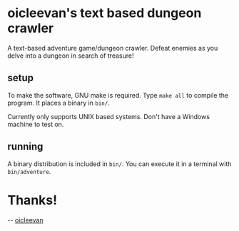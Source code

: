 # oicleevan's text based dungeon crawler

A text-based adventure game/dungeon crawler. Defeat enemies as you delve into a dungeon in search of treasure!

## setup

To make the software, GNU make is required. Type `make all` to compile the program. It places a binary in `bin/`.

Currently only supports UNIX based systems. Don't have a Windows machine to test on.

## running

A binary distribution is included in `bin/`. You can execute it in a terminal with `bin/adventure`.

# Thanks!

-- [oicleevan](https://oicleevan.xyz)
